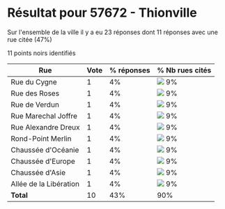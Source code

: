 # Résultat pour 57672 - Thionville

Sur l'ensemble de la ville il y a eu 23 réponses dont 11 réponses avec une rue citée (47%)

11 points noirs identifiés

| Rue | Vote | % réponses | % Nb rues cités|
|-----|------|------------|----------------|
| Rue du Cygne | 1 | 4% | <img src="../../img/bar_9.gif" />&nbsp;9%|
| Rue des Roses | 1 | 4% | <img src="../../img/bar_9.gif" />&nbsp;9%|
| Rue de Verdun | 1 | 4% | <img src="../../img/bar_9.gif" />&nbsp;9%|
| Rue Marechal Joffre | 1 | 4% | <img src="../../img/bar_9.gif" />&nbsp;9%|
| Rue Alexandre Dreux | 1 | 4% | <img src="../../img/bar_9.gif" />&nbsp;9%|
| Rond-Point Merlin | 1 | 4% | <img src="../../img/bar_9.gif" />&nbsp;9%|
| Chaussée d'Océanie | 1 | 4% | <img src="../../img/bar_9.gif" />&nbsp;9%|
| Chaussée d'Europe | 1 | 4% | <img src="../../img/bar_9.gif" />&nbsp;9%|
| Chaussée d'Asie | 1 | 4% | <img src="../../img/bar_9.gif" />&nbsp;9%|
| Allée de la Libération | 1 | 4% | <img src="../../img/bar_9.gif" />&nbsp;9%|
| **Total** | 10 | 43% | 90%|
